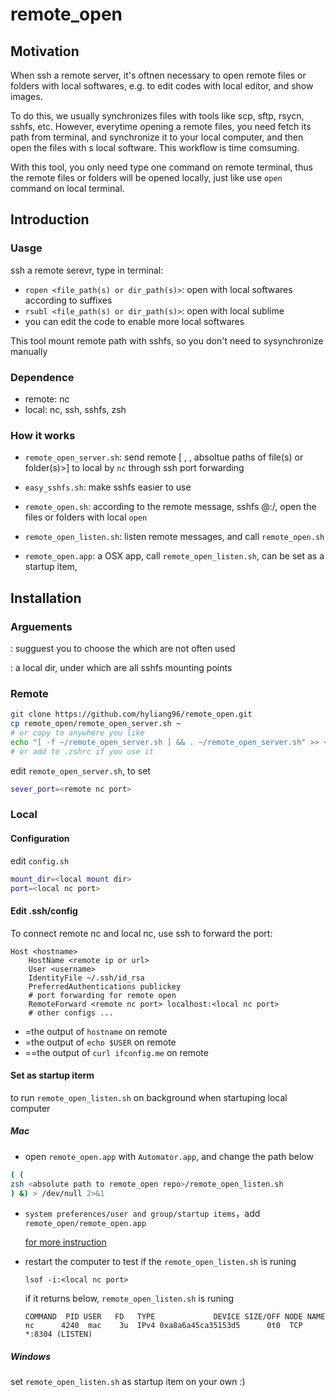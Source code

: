 # remote_open

## Motivation

When ssh a remote server, it's oftnen necessary to open remote files or folders with local softwares, e.g. to edit codes with local editor, and show images.

To do this, we usually synchronizes files with tools like scp, sftp, rsycn, sshfs, etc. However, everytime opening a remote files, you need fetch its path from terminal, and synchronize it to your local computer, and then open the files  with s local software. This workflow is time comsuming.

With this tool, you only need type one command on remote terminal, thus the remote files or folders will be opened locally, just like use `open` command on local terminal.

## Introduction

### Uasge

ssh a remote serevr, type in terminal:

* `ropen <file_path(s) or dir_path(s)>`: open with local softwares according to suffixes
* `rsubl <file_path(s) or dir_path(s)>`: open with local sublime
* you can edit the code to enable more local softwares

This tool mount remote path with sshfs, so you don't need to sysynchronize manually

### Dependence

* remote: nc
* local: nc, ssh, sshfs, zsh

### How it works
* `remote_open_server.sh`: send remote  [ <hostname>, <username>, absoltue paths of file(s) or folder(s)>] to local by `nc` through ssh port forwarding

* `easy_sshfs.sh`: make sshfs easier to use
* `remote_open.sh`: according to the remote message, sshfs <username>@<hostname>:/, open the files or folders with local `open`
* `remote_open_listen.sh`: listen remote messages, and call `remote_open.sh`
* `remote_open.app`: a OSX app, call `remote_open_listen.sh`, can be set as a startup item, 

## Installation

### Arguements

<local nc port>  <remote nc port> : sugguest you to choose the which are not often used 

<local mount dir>: a local dir, under which are all sshfs mounting points

### Remote

```bash
git clone https://github.com/hyliang96/remote_open.git
cp remote_open/remote_open_server.sh ~ 
# or copy to anywhere you like
echo "[ -f ~/remote_open_server.sh ] && . ~/remote_open_server.sh" >> ~/.bashrc
# or add to .zshrc if you use it
```

edit `remote_open_server.sh`, to set <local nc port>

```bash
sever_port=<remote nc port>
```

### Local

####  Configuration

edit  `config.sh` 

```bash
mount_dir=<local mount dir>
port=<local nc port>
```

#### Edit .ssh/config

To connect remote nc and local nc, use ssh to forward the port:

~~~ssh
Host <hostname>
    HostName <remote ip or url>
    User <username>
    IdentityFile ~/.ssh/id_rsa
    PreferredAuthentications publickey
    # port forwarding for remote open
    RemoteForward <remote nc port> localhost:<local nc port>
    # other configs ...
~~~
* <hostname>=the output of `hostname` on remote
* <username>=the output of `echo $USER` on remote
* <remote ip or url>==the output of `curl ifconfig.me` on remote

#### Set as startup iterm
to run  `remote_open_listen.sh` on background when startuping local computer

##### Mac
* open  `remote_open.app` with `Automator.app`, and change the path below
~~~zsh
( ( 
zsh <absolute path to remote_open repo>/remote_open_listen.sh
) &) > /dev/null 2>&1
~~~
* `system preferences/user and group/startup items`，add `remote_open/remote_open.app`

  [for more instruction](https://www.jianshu.com/p/799e3769fb92)

* restart the computer to test if the  `remote_open_listen.sh`  is runing

  ```
  lsof -i:<local nc port>
  ```

  if it returns below,   `remote_open_listen.sh`  is runing

  ```
  COMMAND  PID USER   FD   TYPE             DEVICE SIZE/OFF NODE NAME
  nc      4240  mac    3u  IPv4 0xa8a6a45ca35153d5      0t0  TCP *:8304 (LISTEN)
  ```

##### Windows

set  `remote_open_listen.sh`  as startup item on your own :)



